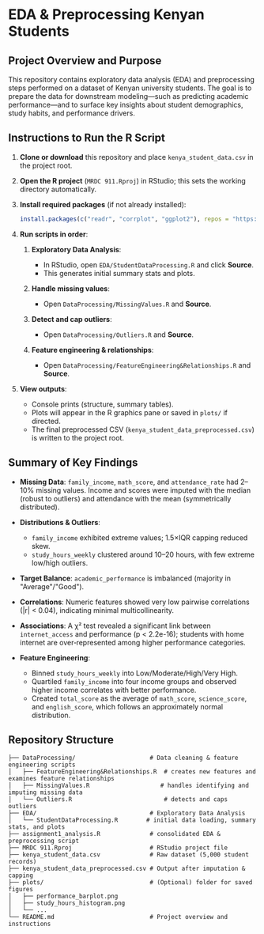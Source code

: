 # EDA & Preprocessing Kenyan Students

## Project Overview and Purpose

This repository contains exploratory data analysis (EDA) and preprocessing steps performed on a dataset of Kenyan university students. The goal is to prepare the data for downstream modeling—such as predicting academic performance—and to surface key insights about student demographics, study habits, and performance drivers.

## Instructions to Run the R Script

1. **Clone or download** this repository and place `kenya_student_data.csv` in the project root.
2. **Open the R project** (`MRDC 911.Rproj`) in RStudio; this sets the working directory automatically.
3. **Install required packages** (if not already installed):

   ```r
   install.packages(c("readr", "corrplot", "ggplot2"), repos = "https://cloud.r-project.org")
   ```
4. **Run scripts in order**:

   1. **Exploratory Data Analysis**:

      * In RStudio, open `EDA/StudentDataProcessing.R` and click **Source**.
      * This generates initial summary stats and plots.
   2. **Handle missing values**:

      * Open `DataProcessing/MissingValues.R` and **Source**.
   3. **Detect and cap outliers**:

      * Open `DataProcessing/Outliers.R` and **Source**.
   4. **Feature engineering & relationships**:

      * Open `DataProcessing/FeatureEngineering&Relationships.R` and **Source**.

5. **View outputs**:

   * Console prints (structure, summary tables).
   * Plots will appear in the R graphics pane or saved in `plots/` if directed.
   * The final preprocessed CSV (`kenya_student_data_preprocessed.csv`) is written to the project root.

## Summary of Key Findings

* **Missing Data**: `family_income`, `math_score`, and `attendance_rate` had 2–10% missing values. Income and scores were imputed with the median (robust to outliers) and attendance with the mean (symmetrically distributed).
* **Distributions & Outliers**:

  * `family_income` exhibited extreme values; 1.5×IQR capping reduced skew.
  * `study_hours_weekly` clustered around 10–20 hours, with few extreme low/high outliers.
* **Target Balance**: `academic_performance` is imbalanced (majority in "Average"/"Good").
* **Correlations**: Numeric features showed very low pairwise correlations (|r| < 0.04), indicating minimal multicollinearity.
* **Associations**: A χ² test revealed a significant link between `internet_access` and performance (p < 2.2e-16); students with home internet are over‑represented among higher performance categories.
* **Feature Engineering**:

  * Binned `study_hours_weekly` into Low/Moderate/High/Very High.
  * Quartiled `family_income` into four income groups and observed higher income correlates with better performance.
  * Created `total_score` as the average of `math_score`, `science_score`, and `english_score`, which follows an approximately normal distribution.

## Repository Structure

```
├── DataProcessing/                     # Data cleaning & feature engineering scripts
│   ├── FeatureEngineering&Relationships.R  # creates new features and examines feature relationships
│   ├── MissingValues.R                    # handles identifying and imputing missing data
│   └── Outliers.R                          # detects and caps outliers
├── EDA/                                # Exploratory Data Analysis
│   └── StudentDataProcessing.R        # initial data loading, summary stats, and plots
├── assignment1_analysis.R              # consolidated EDA & preprocessing script
├── MRDC 911.Rproj                      # RStudio project file
├── kenya_student_data.csv              # Raw dataset (5,000 student records)
├── kenya_student_data_preprocessed.csv # Output after imputation & capping
├── plots/                              # (Optional) folder for saved figures
│   ├── performance_barplot.png
│   ├── study_hours_histogram.png
│   └── ...
└── README.md                           # Project overview and instructions
```

